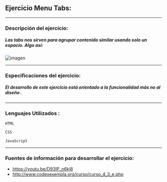 ## Ejercicio Menu Tabs:
***
### Descripción del ejercicio:
##### Las tabs nos sirven para agrupar contenido similar usando solo un espacio. Algo así:

![imagen](https://diypm8fk7dlz0.cloudfront.net/support/wp-content/uploads/2014/06/simulate-tabs.gif)
***
### Especificaciones del ejercicio:

##### El desarrollo de este ejercicio está orientado a la funcionalidad más no al diseño .
***
### Lenguajes Utilizados :

~~~
HTML
~~~
~~~
CSS
~~~
~~~
JavaScript
~~~
***
### Fuentes de información para desarrollar el ejercicio:
* https://youtu.be/D93IP_n6kj8
* http://www.codexexempla.org/curso/curso_4_3_e.php
